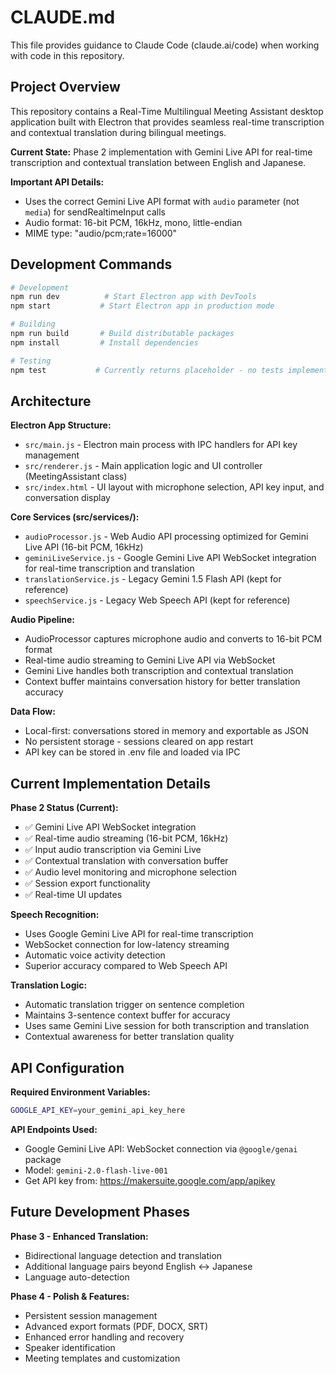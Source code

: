 # CLAUDE.md

This file provides guidance to Claude Code (claude.ai/code) when working with code in this repository.

## Project Overview

This repository contains a Real-Time Multilingual Meeting Assistant desktop application built with Electron that provides seamless real-time transcription and contextual translation during bilingual meetings.

**Current State:** Phase 2 implementation with Gemini Live API for real-time transcription and contextual translation between English and Japanese.

**Important API Details:**
- Uses the correct Gemini Live API format with `audio` parameter (not `media`) for sendRealtimeInput calls
- Audio format: 16-bit PCM, 16kHz, mono, little-endian
- MIME type: "audio/pcm;rate=16000"

## Development Commands

```bash
# Development
npm run dev          # Start Electron app with DevTools
npm start           # Start Electron app in production mode

# Building
npm run build       # Build distributable packages
npm install         # Install dependencies

# Testing
npm test           # Currently returns placeholder - no tests implemented yet
```

## Architecture

**Electron App Structure:**
- `src/main.js` - Electron main process with IPC handlers for API key management
- `src/renderer.js` - Main application logic and UI controller (MeetingAssistant class)
- `src/index.html` - UI layout with microphone selection, API key input, and conversation display

**Core Services (src/services/):**
- `audioProcessor.js` - Web Audio API processing optimized for Gemini Live API (16-bit PCM, 16kHz)
- `geminiLiveService.js` - Google Gemini Live API WebSocket integration for real-time transcription and translation
- `translationService.js` - Legacy Gemini 1.5 Flash API (kept for reference)
- `speechService.js` - Legacy Web Speech API (kept for reference)

**Audio Pipeline:**
- AudioProcessor captures microphone audio and converts to 16-bit PCM format
- Real-time audio streaming to Gemini Live API via WebSocket
- Gemini Live handles both transcription and contextual translation
- Context buffer maintains conversation history for better translation accuracy

**Data Flow:**
- Local-first: conversations stored in memory and exportable as JSON
- No persistent storage - sessions cleared on app restart
- API key can be stored in .env file and loaded via IPC

## Current Implementation Details

**Phase 2 Status (Current):**
- ✅ Gemini Live API WebSocket integration
- ✅ Real-time audio streaming (16-bit PCM, 16kHz)
- ✅ Input audio transcription via Gemini Live
- ✅ Contextual translation with conversation buffer
- ✅ Audio level monitoring and microphone selection
- ✅ Session export functionality
- ✅ Real-time UI updates

**Speech Recognition:**
- Uses Google Gemini Live API for real-time transcription
- WebSocket connection for low-latency streaming
- Automatic voice activity detection
- Superior accuracy compared to Web Speech API

**Translation Logic:**
- Automatic translation trigger on sentence completion
- Maintains 3-sentence context buffer for accuracy
- Uses same Gemini Live session for both transcription and translation
- Contextual awareness for better translation quality

## API Configuration

**Required Environment Variables:**
```bash
GOOGLE_API_KEY=your_gemini_api_key_here
```

**API Endpoints Used:**
- Google Gemini Live API: WebSocket connection via `@google/genai` package
- Model: `gemini-2.0-flash-live-001`
- Get API key from: https://makersuite.google.com/app/apikey

## Future Development Phases

**Phase 3 - Enhanced Translation:**
- Bidirectional language detection and translation
- Additional language pairs beyond English ↔ Japanese
- Language auto-detection

**Phase 4 - Polish & Features:**
- Persistent session management
- Advanced export formats (PDF, DOCX, SRT)
- Enhanced error handling and recovery
- Speaker identification
- Meeting templates and customization